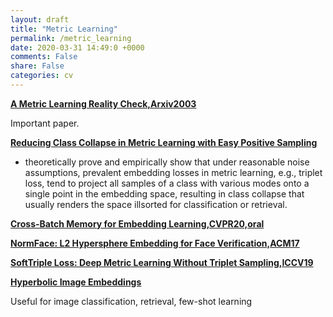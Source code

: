 ```yaml
---
layout: draft
title: "Metric Learning"
permalink: /metric_learning
date: 2020-03-31 14:49:0 +0000
comments: False
share: False
categories: cv
---
```



**[A Metric Learning Reality Check,Arxiv2003](https://arxiv.org/pdf/2003.08505.pdf)**

Important paper.

<!--

https://www.zhihu.com/question/382802283/answer/1118867880

https://zhuanlan.zhihu.com/p/136522363

-->

**[Reducing Class Collapse in Metric Learning with Easy Positive Sampling](https://arxiv.org/pdf/2006.05162.pdf)**

- theoretically prove and empirically show that under reasonable
noise assumptions, prevalent embedding losses in metric learning, e.g., triplet loss,
tend to project all samples of a class with various modes onto a single point in
the embedding space, resulting in class collapse that usually renders the space illsorted for classification or retrieval.


**[Cross-Batch Memory for Embedding Learning,CVPR20,oral](https://arxiv.org/pdf/1912.06798.pdf)**

<!--
https://zhuanlan.zhihu.com/p/136522363
-->

**[NormFace: L2 Hypersphere Embedding for Face Verification,ACM17](https://arxiv.org/pdf/1704.06369.pdf)**

<!--
https://www.zhihu.com/question/67589242
-->

**[SoftTriple Loss: Deep Metric Learning Without Triplet Sampling,ICCV19](https://arxiv.org/pdf/1909.05235.pdf)**


**[Hyperbolic Image Embeddings](https://arxiv.org/pdf/1904.02239.pdf)**

Useful for image classification, retrieval, few-shot learning





